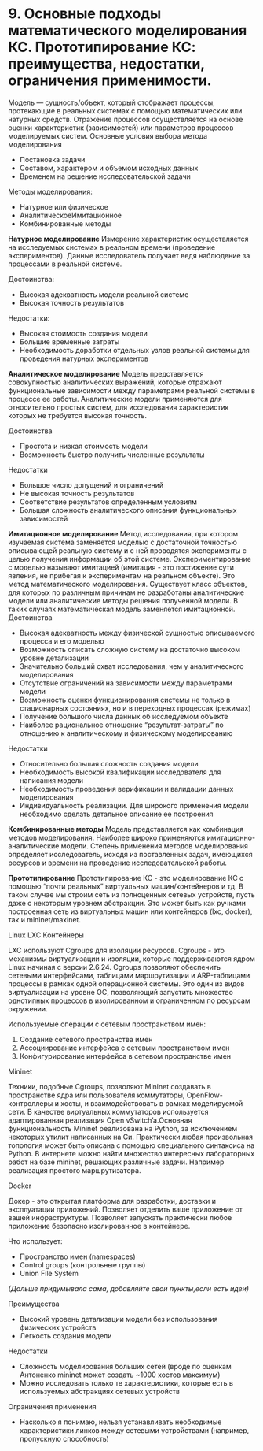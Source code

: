 # 9. Основные подходы математического моделирования КС. Прототипирование КС: преимущества, недостатки, ограничения применимости.

Модель — сущность/объект, который отображает процессы, протекающие в реальных системах с помощью математических или натурных средств. Отражение процессов осуществляется на основе оценки характеристик (зависимостей) или параметров процессов моделируемых систем.
Основные условия выбора метода моделирования

* Постановка задачи
* Составом, характером и объемом исходных данных
* Временем на решение исследовательской задачи

Методы моделирования:

* Натурное или физическое
* АналитическоеИмитационное
* Комбинированные методы

**Натурное моделирование**
Измерение характеристик осуществляется на исследуемых системах в реальном времени (проведение экспериментов). Данные исследователь получает ведя наблюдение за процессами в реальной системе.

Достоинства:

* Высокая адекватность модели реальной системе
* Высокая точность результатов

Недостатки:

* Высокая стоимость создания модели
* Большие временные затраты
* Необходимость доработки отдельных узлов реальной системы для проведения натурных экспериментов

**Аналитическое моделирование**
Модель представляется совокупностью аналитических выражений, которые отражают функциональные зависимости между параметрами реальной системы в процессе ее работы. Аналитические модели применяются для относительно простых систем, для исследования характеристик которых не требуется высокая точность.

Достоинства

* Простота и низкая стоимость модели
* Возможность быстро получить численные результаты

Недостатки

* Большое число допущений и ограничений
* Не высокая точность результатов
* Соответствие результатов определенным условиям
* Большая сложность аналитического описания функциональных зависимостей

**Имитационное моделирование**
Метод исследования, при котором изучаемая система заменяется моделью с достаточной точностью описывающей реальную систему и с ней проводятся эксперименты с целью получения информации об этой системе. Экспериментирование с моделью называют имитацией (имитация - это постижение сути явления, не прибегая к экспериментам на реальном объекте). Это метод математического моделирования. Существует класс объектов, для которых по различным причинам не разработаны аналитические модели или аналитические методы решения полученной модели. В таких случаях математическая модель заменяется имитационной.
Достоинства

* Высокая адекватность между физической сущностью описываемого процесса и его моделью
* Возможность описать сложную систему на достаточно высоком уровне детализации
* Значительно больший охват исследования, чем у аналитического моделирования
* Отсутствие ограничений на зависимости между параметрами модели
* Возможность оценки функционирования системы не только в стационарных состояниях, но и в переходных процессах (режимах)
* Получение большого числа данных об исследуемом объекте
* Наиболее рациональное отношение “результат-затраты” по отношению к аналитическому и физическому моделированию

Недостатки

* Относительно большая сложность создания модели
* Необходимость высокой квалификации исследователя для написания модели
* Необходимость проведения верификации и валидации данных моделирования
* Индивидуальность реализации. Для широкого применения модели необходимо сделать детальное описание ее построения

**Комбинированные методы**
Модель представляется как комбинация методов моделирования. Наиболее широко применяются имитационно-аналитические модели. Степень применения методов моделирования определяет исследователь, исходя из поставленных задач, имеющихся ресурсов и времени на проведение исследовательской работы.

**Прототипирование**
Прототипирование КС - это моделирование КС с помощью “почти реальных” виртуальных машин/контейнеров и тд. В таком случае мы строим сеть из полноценных сетевых устройств, пусть даже с некоторым уровнем абстракции. Это может быть как ручками построенная сеть из виртуальных машин или контейнеров (lxc, docker), так и mininet/maxinet.

Linux LXC Контейнеры

LXC используют Cgroups для изоляции ресурсов. Cgroups - это механизмы виртуализации и изоляции, которые поддерживаются ядром Linux начиная с версии 2.6.24. Cgroups позволяют обеспечить сетевыми интерфейсами, таблицами маршрутизации и ARP-таблицами процессы в рамках одной операционной системы. Это один из видов виртуализации на уровне ОС, позволяющий запустить множество однотипных процессов в изолированном и ограниченном по ресурсам окружении. 

Используемые операции с сетевым пространством имен: 

1. Создание сетевого пространства имен 
2. Ассоциирование интерфейса с сетевым пространством имен 
3. Конфигурирование интерфейса в сетевом пространстве имен

Mininet

Техники, подобные Cgroups, позволяют Mininet создавать в пространстве ядра или пользователя коммутаторы, OpenFlow-контроллеры и хосты, и взаимодействовать в рамках моделируемой сети. В качестве виртуальных коммутаторов используется адаптированная реализация Open vSwitch’a.Основная функциональность Mininet реализована на Python, за исключением некоторых утилит написанных на Си. Практически любая произвольная топология может быть описана с помощью специального синтаксиса на Python. В интернете можно найти множество интересных лабораторных работ на базе mininet, решающих различные задачи. Например реализация простого маршрутизатора.

Docker

Докер - это открытая платформа для разработки, доставки и эксплуатации приложений. Позволяет отделить ваше приложение от вашей инфраструктуры. Позволяет запускать практически любое приложение безопасно изолированное в контейнере.

Что использует:

* Пространство имен (namespaces)
* Control groups (контрольные группы)
* Union File System

*(Дальше придумывала сама, добавляйте свои пункты,если есть идеи)*

Преимущества

* Высокий уровень детализации модели без использования физических устройств
* Легкость создания модели

Недостатки

* Сложность моделирования больших сетей (вроде по оценкам Антоненко mininet может создать ~1000 хостов максимум)
* Можно исследовать только те характеристики, которые есть в используемых абстракциях сетевых устройств

Ограничения применения

* Насколько я понимаю, нельзя устанавливать необходимые характеристики линков между сетевыми устройствами (например, пропускную способность)















